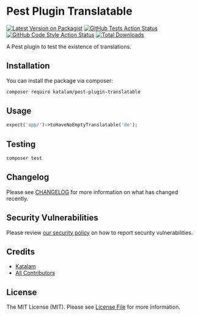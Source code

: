 # Pest Plugin Translatable

[![Latest Version on Packagist](https://img.shields.io/packagist/v/katalam/pest-plugin-translatable.svg?style=flat-square)](https://packagist.org/packages/katalam/pest-plugin-translatable)
[![GitHub Tests Action Status](https://img.shields.io/github/actions/workflow/status/katalam/pest-plugin-translatable/run-tests.yml?branch=main&label=tests&style=flat-square)](https://github.com/katalam/pest-plugin-translatable/actions?query=workflow%3Arun-tests+branch%3Amain)
[![GitHub Code Style Action Status](https://img.shields.io/github/actions/workflow/status/katalam/pest-plugin-translatable/fix-php-code-style-issues.yml?branch=main&label=code%20style&style=flat-square)](https://github.com/katalam/pest-plugin-translatable/actions?query=workflow%3A"Fix+PHP+code+style+issues"+branch%3Amain)
[![Total Downloads](https://img.shields.io/packagist/dt/katalam/pest-plugin-translatable.svg?style=flat-square)](https://packagist.org/packages/katalam/pest-plugin-translatable)

A Pest plugin to test the existence of translations.

## Installation

You can install the package via composer:

```bash
composer require katalam/pest-plugin-translatable
```

## Usage
```php
expect('app/')->toHaveNoEmptyTranslatable('de');
```

## Testing

```bash
composer test
```

## Changelog

Please see [CHANGELOG](CHANGELOG.md) for more information on what has changed recently.

## Security Vulnerabilities

Please review [our security policy](../../security/policy) on how to report security vulnerabilities.

## Credits

- [Katalam](https://github.com/Katalam)
- [All Contributors](../../contributors)

## License

The MIT License (MIT). Please see [License File](LICENSE.md) for more information.
